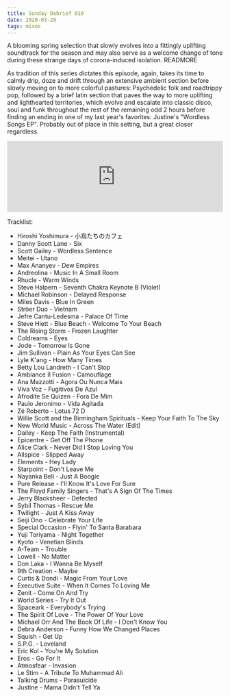 ```yaml
---
title: Sunday Debrief 010
date: 2020-03-28
tags: mixes
---
```

A blooming spring selection that slowly evolves into a fittingly uplifting soundtrack for the season and may also serve as a welcome change of tone during these strange days of corona-induced isolation.
READMORE

As tradition of this series dictates this episode, again, takes its time to calmly drip, doze and drift through an extensive ambient section before slowly moving on to more colorful pastures: Psychedelic folk and roadtrippy pop, followed by a brief latin section that paves the way to more uplifting and lighthearted territories, which evolve and escalate into classic disco, soul and funk throughout the rest of the remaining odd 2 hours before finding an ending in one of my last year's favorites: Justine's "Wordless Songs EP". Probably out of place in this setting, but a great closer regardless.

<iframe width="100%" height="166" scrolling="no" frameborder="no" allow="autoplay" src="https://w.soundcloud.com/player/?url=https%3A//api.soundcloud.com/tracks/785233096&color=333&auto_play=false&hide_related=true&show_comments=true&show_user=true&show_reposts=false&show_teaser=false"></iframe>

Tracklist:

- Hiroshi Yoshimura - 小鳥たちのカフェ
- Danny Scott Lane - Six
- Scott Gailey - Wordless Sentence
- Meitei - Utano
- Max Ananyev - Dew Empires
- Andreolina - Music In A Small Room
- Rhucle - Warm Winds
- Steve Halpern - Seventh Chakra Keynote B (Violet)
- Michael Robinson - Delayed Response
- Miles Davis - Blue In Green
- Ströer Duo - Vietnam
- Jefre Cantu-Ledesma - Palace Of Time
- Steve Hiett - Blue Beach - Welcome To Your Beach
- The Rising Storm - Frozen Laughter
- Coldreams - Eyes
- Jode - Tomorrow Is Gone
- Jim Sullivan - Plain As Your Eyes Can See
- Lyle K'ang - How Many Times
- Betty Lou Landreth - I Can't Stop
- Ambiance II Fusion - Camouflage
- Ana Mazzotti - Agora Ou Nunca Mais
- Viva Voz - Fugitivos De Azul
- Afrodite Se Quizen - Fora De Mim
- Paulo Jeronimo - Vida Agitada
- Zé Roberto - Lotus 72 D
- Willie Scott and the Birmingham Spirituals - Keep Your Faith To The Sky
- New World Music - Across The Water (Edit)
- Dailey - Keep The Faith (Instrumental)
- Epicentre - Get Off The Phone
- Alice Clark - Never Did I Stop Loving You
- Allspice - Slipped Away
- Elements - Hey Lady
- Starpoint - Don't Leave Me
- Nayanka Bell - Just A Boogie
- Pure Release - I'll Know It's Love For Sure
- The Floyd Family Singers - That's A Sign Of The Times
- Jerry Blacksheer - Defected
- Sybil Thomas - Rescue Me
- Twilight - Just A Kiss Away
- Seiji Ono - Celebrate Your Life
- Special Occasion - Flyin' To Santa Barabara
- Yuji Toriyama - Night Together
- Kyoto - Venetian Blinds
- A-Team - Trouble
- Lowell - No Matter
- Don Laka - I Wanna Be Myself
- 9th Creation - Maybe
- Curtis & Dondi - Magic From Your Love
- Executive Suite - When It Comes To Loving Me
- Zenit - Come On And Try
- World Series - Try It Out
- Spaceark - Everybody's Trying
- The Spirit Of Love - The Power Of Your Love
- Michael Orr And The Book Of Life - I Don't Know You
- Debra Anderson - Funny How We Changed Places
- Squish - Get Up
- S.P.G. - Loveland
- Eric Kol - You're My Solution
- Eros - Go For It
- Atmosfear - Invasion
- Le Stim - A Tribute To Muhammad Ali
- Talking Drums - Parasuicide
- Justine - Mama Didn't Tell Ya